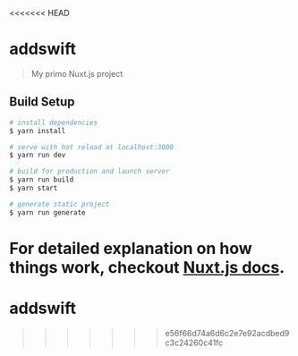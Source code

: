 <<<<<<< HEAD
# addswift

> My primo Nuxt.js project

## Build Setup

``` bash
# install dependencies
$ yarn install

# serve with hot reload at localhost:3000
$ yarn run dev

# build for production and launch server
$ yarn run build
$ yarn start

# generate static project
$ yarn run generate
```

For detailed explanation on how things work, checkout [Nuxt.js docs](https://nuxtjs.org).
=======
# addswift
>>>>>>> e56f66d74a6d6c2e7e92acdbed9c3c24260c41fc
